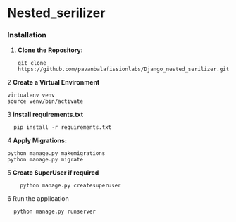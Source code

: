 # Nested_serilizer




### Installation

1. **Clone the Repository:**

       git clone https://github.com/pavanbalafissionlabs/Django_nested_serilizer.git

2 **Create a Virtual Environment**
  
    virtualenv venv
    source venv/bin/activate

3 **install requirements.txt**
  
      pip install -r requirements.txt

4 **Apply Migrations:**

    python manage.py makemigrations
    python manage.py migrate

5 **Create SuperUser if required**
    
        python manage.py createsuperuser

6 Run the application
 
      python manage.py runserver 




